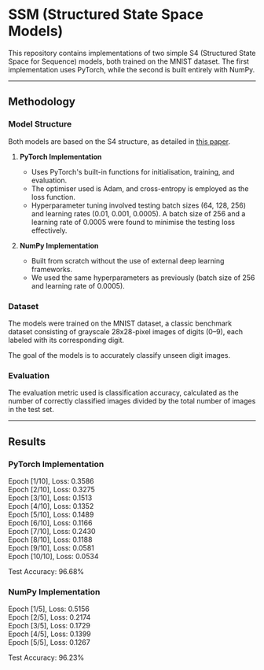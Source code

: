 # SSM (Structured State Space Models)

This repository contains implementations of two simple S4 (Structured State Space for Sequence) models, both trained on the MNIST dataset. The first implementation uses PyTorch, while the second is built entirely with NumPy.

---

## Methodology

### Model Structure  
Both models are based on the S4 structure, as detailed in [this paper](https://arxiv.org/abs/2111.00396).

1. **PyTorch Implementation**  
   - Uses PyTorch's built-in functions for initialisation, training, and evaluation.  
   - The optimiser used is Adam, and cross-entropy is employed as the loss function.  
   - Hyperparameter tuning involved testing batch sizes (64, 128, 256) and learning rates (0.01, 0.001, 0.0005). A batch size of 256 and a learning rate of 0.0005 were found to minimise the testing loss effectively.

2. **NumPy Implementation**  
   - Built from scratch without the use of external deep learning frameworks.
   - We used the same hyperparameters as previously (batch size of 256 and learning rate of 0.0005).

### Dataset  
The models were trained on the MNIST dataset, a classic benchmark dataset consisting of grayscale 28x28-pixel images of digits (0–9), each labeled with its corresponding digit.

The goal of the models is to accurately classify unseen digit images.

### Evaluation  
The evaluation metric used is classification accuracy, calculated as the number of correctly classified images divided by the total number of images in the test set.

---

## Results  

### PyTorch Implementation  

Epoch [1/10], Loss: 0.3586 \
Epoch [2/10], Loss: 0.3275 \
Epoch [3/10], Loss: 0.1513 \
Epoch [4/10], Loss: 0.1352 \
Epoch [5/10], Loss: 0.1489 \
Epoch [6/10], Loss: 0.1166 \
Epoch [7/10], Loss: 0.2430 \
Epoch [8/10], Loss: 0.1188 \
Epoch [9/10], Loss: 0.0581 \
Epoch [10/10], Loss: 0.0534

Test Accuracy: 96.68%

### NumPy Implementation  

Epoch [1/5], Loss: 0.5156 \
Epoch [2/5], Loss: 0.2174 \
Epoch [3/5], Loss: 0.1729 \
Epoch [4/5], Loss: 0.1399 \
Epoch [5/5], Loss: 0.1267

Test Accuracy: 96.23%


